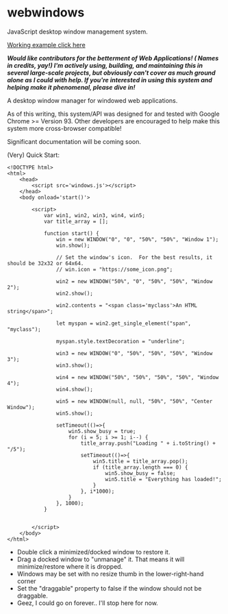 # webwindows
JavaScript desktop window management system.

[Working example click here](https://justinjack.com/windows.html)

***Would like contributors for the betterment of Web Applications! ( Names in credits, yay!) I'm actively using, building, and maintaining this in several large-scale projects, but obviously can't cover as much ground alone as I could with help.  If you're interested in using this system and helping make it phenomenal, please dive in!***

A desktop window manager for windowed web applications.

As of this writing, this system/API was designed for and tested with Google Chrome >= Version 93.  Other developers are encouraged to help make this system more cross-browser compatible!

Significant documentation will be coming soon.

(Very) Quick Start:
```
<!DOCTYPE html>
<html>
    <head>
        <script src='windows.js'></script>
    </head>
    <body onload='start()'>

        <script>
            var win1, win2, win3, win4, win5;
            var title_array = [];

            function start() {
                win = new WINDOW("0", "0", "50%", "50%", "Window 1");
                win.show();
                
                // Set the window's icon.  For the best results, it should be 32x32 or 64x64.
                // win.icon = "https://some_icon.png";

                win2 = new WINDOW("50%", "0", "50%", "50%", "Window 2");
                win2.show();
                
                win2.contents = "<span class='myclass'>An HTML string</span>";
                
                let myspan = win2.get_single_element("span", "myclass");
                
                myspan.style.textDecoration = "underline";

                win3 = new WINDOW("0", "50%", "50%", "50%", "Window 3");
                win3.show();

                win4 = new WINDOW("50%", "50%", "50%", "50%", "Window 4");
                win4.show();

                win5 = new WINDOW(null, null, "50%", "50%", "Center Window");
                win5.show();

                setTimeout(()=>{
                    win5.show_busy = true;
                    for (i = 5; i >= 1; i--) {
                        title_array.push("Loading " + i.toString() + "/5");
                        setTimeout(()=>{
                            win5.title = title_array.pop();
                            if (title_array.length === 0) {
                                win5.show_busy = false;
                                win5.title = "Everything has loaded!";
                            }
                        }, i*1000);
                    }
                }, 1000);
            }


        </script>
    </body>
</html>
```


- Double click a minimized/docked window to restore it.
- Drag a docked window to "unmanage" it.  That means it will minimize/restore where it is dropped.
- Windows may be set with no resize thumb in the lower-right-hand corner
- Set the "draggable" property to false if the window should not be draggable.
- Geez, I could go on forever.. I'll stop here for now.

